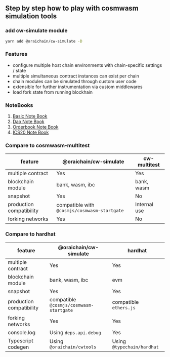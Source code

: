 ## Step by step how to play with cosmwasm simulation tools

### add cw-simulate module

```bash
yarn add @oraichain/cw-simulate -D
```

### Features

- configure multiple host chain environments with chain-specific settings / state
- multiple simultaneous contract instances can exist per chain
- chain modules can be simulated through custom user code
- extensible for further instrumentation via custom middlewares
- load fork state from running blockhain

### NoteBooks

1. [Basic Note Book](./public/nb/basic.ipynb)
1. [Dao Note Book](./public/nb/dao.ipynb)
1. [Orderbook Note Book](./public/nb/orderbook.ipynb)
1. [ICS20 Note Book](./public/nb/ibc-ics20.ipynb)

### Compare to cosmwasm-multitest

| feature                  | @oraichain/cw-simulate                       | cw-multitest |
| ------------------------ | -------------------------------------------- | ------------ |
| multiple contract        | Yes                                          | Yes          |
| blockchain module        | bank, wasm, ibc                              | bank, wasm   |
| snapshot                 | Yes                                          | No           |
| production compatibility | compatible with `@cosmjs/cosmwasm-startgate` | Internal use |
| forking networks         | Yes                                          | No           |

### Compare to hardhat

| feature                  | @oraichain/cw-simulate                  | hardhat                    |
| ------------------------ | --------------------------------------- | -------------------------- |
| multiple contract        | Yes                                     | Yes                        |
| blockchain module        | bank, wasm, ibc                         | evm                        |
| snapshot                 | Yes                                     | Yes                        |
| production compatibility | compatible `@cosmjs/cosmwasm-startgate` | compatible `ethers.js`     |
| forking networks         | Yes                                     | Yes                        |
| console.log              | Using `deps.api.debug`                  | Yes                        |
| Typescript codegen       | Using `@oraichain/cwtools`              | Using `@typechain/hardhat` |
